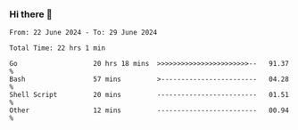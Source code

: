 ### Hi there 👋

<!--
**zhumeme/zhumeme** is a ✨ _special_ ✨ repository because its `README.md` (this file) appears on your GitHub profile.

Here are some ideas to get you started:

- 🔭 I’m currently working on ...
- 🌱 I’m currently learning ...
- 👯 I’m looking to collaborate on ...
- 🤔 I’m looking for help with ...
- 💬 Ask me about ...
- 📫 How to reach me: ...
- 😄 Pronouns: ...
- ⚡ Fun fact: ...
-->

<!--START_SECTION:waka-->

```all_time
From: 22 June 2024 - To: 29 June 2024

Total Time: 22 hrs 1 min

Go                   20 hrs 18 mins  >>>>>>>>>>>>>>>>>>>>>>>--   91.37 %
Bash                 57 mins         >------------------------   04.28 %
Shell Script         20 mins         -------------------------   01.51 %
Other                12 mins         -------------------------   00.94 %
```

<!--END_SECTION:waka-->
